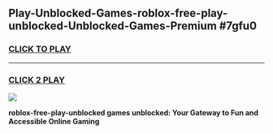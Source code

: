 
## Play-Unblocked-Games-roblox-free-play-unblocked-Unblocked-Games-Premium #7gfu0
<h3>
<a href="https://premium.freeplayer.one?title=roblox-free-play-unblocked&ref=12M">CLICK TO PLAY</a></h3>
<hr>

<h3>
<a href="https://premium.freeplayer.one?title=roblox-free-play-unblocked&ref=12M">CLICK 2 PLAY</a>
  
</h3>

<a href="https://premium.freeplayer.one?title=roblox-free-play-unblocked&ref=12M"><img src="https://clearcache.store/games.png"></a>


**roblox-free-play-unblocked games unblocked: Your Gateway to Fun and Accessible Online Gaming**
